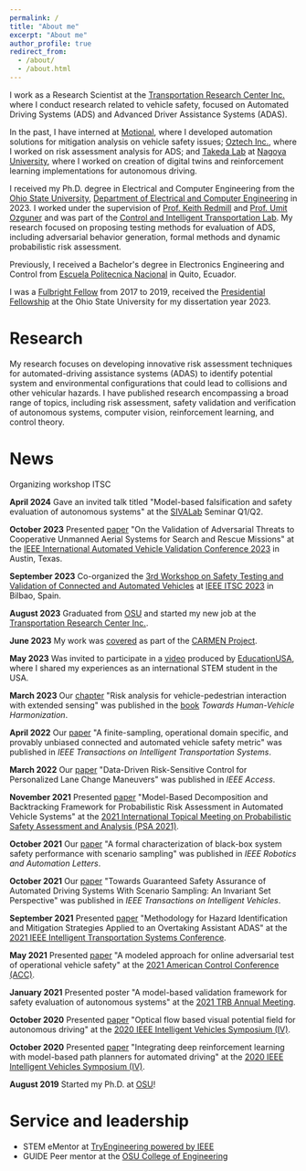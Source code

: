 ```yaml
---
permalink: /
title: "About me"
excerpt: "About me"
author_profile: true
redirect_from: 
  - /about/
  - /about.html
---
```

I work as a Research Scientist at the [Transportation Research Center Inc.](https://www.trcpg.com/) where I conduct research related to vehicle safety, focused on Automated Driving Systems (ADS) and Advanced Driver Assistance Systems (ADAS).

In the past, I have interned at [Motional](https://motional.com/), where I developed automation solutions for mitigation analysis on vehicle safety issues; [Oztech Inc.](https://www.oztinc.com/), where I worked on risk assessment analysis for ADS; and [Takeda Lab](https://takedalab.g.sp.m.is.nagoya-u.ac.jp/home) at [Nagoya University](https://en.nagoya-u.ac.jp/), where I worked on creation of digital twins and reinforcement learning implementations for autonomous driving.  

I received my Ph.D. degree in Electrical and Computer Engineering from the [Ohio State University](https://www.osu.edu/), [Department of Electrical and Computer Engineering](https://ece.osu.edu/) in 2023. I worked under the supervision of [Prof. Keith Redmill](http://www2.ece.ohio-state.edu/~redmill/) and [Prof. Umit Ozguner](https://citr.osu.edu/CrIS/Umit_Ozguner.html) and was part of the [Control and Intelligent Transportation Lab](https://citr.osu.edu/). My research focused on proposing testing methods for evaluation of ADS, including adversarial behavior generation, formal methods and dynamic probabilistic risk assessment. 

Previously, I received a Bachelor's degree in Electronics Engineering and Control from [Escuela Politecnica Nacional](https://www.epn.edu.ec/) in Quito, Ecuador.

I was a [Fulbright Fellow](https://eca.state.gov/fulbright/about-fulbright/fulbright-program-overview) from 2017 to 2019, received the [Presidential Fellowship](https://gradsch.osu.edu/presidential-fellowship) at the Ohio State University for my dissertation year 2023.

Research
======

My research focuses on developing innovative risk assessment techniques for automated-driving assistance systems (ADAS) to identify potential system and environmental configurations that could lead to collisions and other vehicular hazards. I have published research encompassing a broad range of topics, including risk assessment, safety validation and verification of autonomous systems, computer vision, reinforcement learning, and control theory. 

News
======

Organizing workshop ITSC

**April 2024** Gave an invited talk titled "Model-based falsification and safety evaluation of autonomous systems" at the [SIVALab](https://www.hds.utc.fr/collaborations/laboratoire-commun-sivalab/) Seminar Q1/Q2.

**October 2023** Presented [paper](https://ieeexplore.ieee.org/abstract/document/10328069) "On the Validation of Adversarial Threats to Cooperative Unmanned Aerial Systems for Search and Rescue Missions" at the [IEEE International Automated Vehicle Validation Conference 2023](https://2023.iavvc.org/) in Austin, Texas.

**September 2023** Co-organized the [3rd Workshop on Safety Testing and Validation of Connected and Automated Vehicles](https://2023.ieee-itsc.org/wp-content/uploads/2023/03/11-Bowen-Chen-IEEE-ITSC-2023-Workshop-Proposal-Safety_Testing_and_Validation_of_Connected_and_Automated_Vehicles.pdf) at [IEEE ITSC 2023](https://2023.ieee-itsc.org/) in Bilbao, Spain.

**August 2023** Graduated from [OSU](https://www.osu.edu/) and started my new job at the [Transportation Research Center Inc.](https://www.trcpg.com/).

**June 2023** My work was [covered](https://car.osu.edu/news/2023/06/carmen-project-adds-new-dimension-capitos-phd-research) as part of the [CARMEN Project](https://utc.engineering.osu.edu/).

**May 2023** Was invited to participate in a [video](https://www.youtube.com/watch?v=5B6X8Og1OOE&ab_channel=EducationUSA) produced by [EducationUSA](https://educationusa.state.gov/), where I shared my experiences as an international STEM student in the USA.

**March 2023** Our [chapter](https://www.degruyter.com/document/doi/10.1515/9783110981223-005/pdf?licenseType=restricted) "Risk analysis for vehicle-pedestrian interaction with extended sensing" was published in the [book](https://www.degruyter.com/document/doi/10.1515/9783110981223/html) *Towards Human-Vehicle Harmonization*.

**April 2022** Our [paper](https://ieeexplore.ieee.org/abstract/document/9756919) "A finite-sampling, operational domain specific, and provably unbiased connected and automated vehicle safety metric" was published in *IEEE Transactions on Intelligent Transportation Systems*.

**March 2022** Our [paper](https://ieeexplore.ieee.org/abstract/document/9745149) "Data-Driven Risk-Sensitive Control for Personalized Lane Change Maneuvers" was published in *IEEE Access*.

**November 2021** Presented [paper](https://www.researchgate.net/profile/Linda-Capito/publication/363903178_Model-based_decomposition_and_Backtracking_Framework_for_Probabilistic_Risk_Assessment_in_Automated_Vehicle_Systems/links/63345c3eff870c55cee35ffe/Model-based-decomposition-and-Backtracking-Framework-for-Probabilistic-Risk-Assessment-in-Automated-Vehicle-Systems.pdf) "Model-Based Decomposition and Backtracking Framework for Probabilistic Risk Assessment in Automated Vehicle Systems" at the [2021 International Topical Meeting on Probabilistic Safety Assessment and Analysis (PSA 2021)](https://www.ans.org/meetings/psa2021/).

**October 2021** Our [paper](https://ieeexplore.ieee.org/abstract/document/9594685) "A formal characterization of black-box system safety performance with scenario sampling" was published in *IEEE Robotics and Automation Letters*.

**October 2021** Our [paper](https://ieeexplore.ieee.org/abstract/document/9556594) "Towards Guaranteed Safety Assurance of Automated Driving Systems With Scenario Sampling: An Invariant Set Perspective" was published in *IEEE Transactions on Intelligent Vehicles*.

**September 2021** Presented [paper](https://ieeexplore.ieee.org/abstract/document/9564820) "Methodology for Hazard Identification and Mitigation Strategies Applied to an Overtaking Assistant ADAS" at the [2021 IEEE Intelligent Transportation Systems Conference](https://ieee-itsc.org/2021/index.html).

**May 2021** Presented [paper](https://ieeexplore.ieee.org/abstract/document/9482763) "A modeled approach for online adversarial test of operational vehicle safety" at the [2021 American Control Conference (ACC)](https://acc2021.a2c2.org/index.html#:~:text=The%202021%20American%20Control%20Conference,Eastern%20Daylight%20Time%20(EDT).&text=We%20will%20continue%20to%20hosting,and%20technical%20sessions%20in%20Spatial).

**January 2021** Presented poster "A model-based validation framework for safety evaluation of autonomous systems" at the [2021 TRB Annual Meeting](https://trb-annual-meeting.nationalacademies.org/).

**October 2020** Presented [paper](https://ieeexplore.ieee.org/abstract/document/9304777) "Optical flow based visual potential field for autonomous driving" at the [2020 IEEE Intelligent Vehicles Symposium (IV)](https://ieee-iv.org/).

**October 2020** Presented [paper](https://ieeexplore.ieee.org/abstract/document/9304735) "Integrating deep reinforcement learning with model-based path planners for automated driving" at the [2020 IEEE Intelligent Vehicles Symposium (IV)](https://ieee-iv.org/).

**August 2019** Started my Ph.D. at [OSU](https://www.osu.edu/)!


<!-- Projects
====== -->



<!-- Publications
======
  <ul>{% for post in site.publications %}
    {% include archive-single-cv.html %}
  {% endfor %}</ul>
  
Talks
======
  <ul>{% for post in site.talks %}
    {% include archive-single-talk-cv.html %}
  {% endfor %}</ul> -->

Service and leadership
======
* STEM eMentor at [TryEngineering powered by IEEE](https://cricketmedia.com/tryengineeringtogether/)
* GUIDE Peer mentor at the [OSU College of Engineering](https://engineering.osu.edu/graduate/graduate-students/mentoring-program)

<!-- A data-driven personal website
======
Like many other Jekyll-based GitHub Pages templates, academicpages makes you separate the website's content from its form. The content & metadata of your website are in structured markdown files, while various other files constitute the theme, specifying how to transform that content & metadata into HTML pages. You keep these various markdown (.md), YAML (.yml), HTML, and CSS files in a public GitHub repository. Each time you commit and push an update to the repository, the [GitHub pages](https://pages.github.com/) service creates static HTML pages based on these files, which are hosted on GitHub's servers free of charge.

Many of the features of dynamic content management systems (like Wordpress) can be achieved in this fashion, using a fraction of the computational resources and with far less vulnerability to hacking and DDoSing. You can also modify the theme to your heart's content without touching the content of your site. If you get to a point where you've broken something in Jekyll/HTML/CSS beyond repair, your markdown files describing your talks, publications, etc. are safe. You can rollback the changes or even delete the repository and start over -- just be sure to save the markdown files! Finally, you can also write scripts that process the structured data on the site, such as [this one](https://github.com/academicpages/academicpages.github.io/blob/master/talkmap.ipynb) that analyzes metadata in pages about talks to display [a map of every location you've given a talk](https://academicpages.github.io/talkmap.html).

Getting started
======
1. Register a GitHub account if you don't have one and confirm your e-mail (required!)
1. Fork [this repository](https://github.com/academicpages/academicpages.github.io) by clicking the "fork" button in the top right. 
1. Go to the repository's settings (rightmost item in the tabs that start with "Code", should be below "Unwatch"). Rename the repository "[your GitHub username].github.io", which will also be your website's URL.
1. Set site-wide configuration and create content & metadata (see below -- also see [this set of diffs](http://archive.is/3TPas) showing what files were changed to set up [an example site](https://getorg-testacct.github.io) for a user with the username "getorg-testacct")
1. Upload any files (like PDFs, .zip files, etc.) to the files/ directory. They will appear at https://[your GitHub username].github.io/files/example.pdf.  
1. Check status by going to the repository settings, in the "GitHub pages" section

Site-wide configuration
------
The main configuration file for the site is in the base directory in [_config.yml](https://github.com/academicpages/academicpages.github.io/blob/master/_config.yml), which defines the content in the sidebars and other site-wide features. You will need to replace the default variables with ones about yourself and your site's github repository. The configuration file for the top menu is in [_data/navigation.yml](https://github.com/academicpages/academicpages.github.io/blob/master/_data/navigation.yml). For example, if you don't have a portfolio or blog posts, you can remove those items from that navigation.yml file to remove them from the header. 

Create content & metadata
------
For site content, there is one markdown file for each type of content, which are stored in directories like _publications, _talks, _posts, _teaching, or _pages. For example, each talk is a markdown file in the [_talks directory](https://github.com/academicpages/academicpages.github.io/tree/master/_talks). At the top of each markdown file is structured data in YAML about the talk, which the theme will parse to do lots of cool stuff. The same structured data about a talk is used to generate the list of talks on the [Talks page](https://academicpages.github.io/talks), each [individual page](https://academicpages.github.io/talks/2012-03-01-talk-1) for specific talks, the talks section for the [CV page](https://academicpages.github.io/cv), and the [map of places you've given a talk](https://academicpages.github.io/talkmap.html) (if you run this [python file](https://github.com/academicpages/academicpages.github.io/blob/master/talkmap.py) or [Jupyter notebook](https://github.com/academicpages/academicpages.github.io/blob/master/talkmap.ipynb), which creates the HTML for the map based on the contents of the _talks directory).

**Markdown generator**

I have also created [a set of Jupyter notebooks](https://github.com/academicpages/academicpages.github.io/tree/master/markdown_generator
) that converts a CSV containing structured data about talks or presentations into individual markdown files that will be properly formatted for the academicpages template. The sample CSVs in that directory are the ones I used to create my own personal website at stuartgeiger.com. My usual workflow is that I keep a spreadsheet of my publications and talks, then run the code in these notebooks to generate the markdown files, then commit and push them to the GitHub repository.

How to edit your site's GitHub repository
------
Many people use a git client to create files on their local computer and then push them to GitHub's servers. If you are not familiar with git, you can directly edit these configuration and markdown files directly in the github.com interface. Navigate to a file (like [this one](https://github.com/academicpages/academicpages.github.io/blob/master/_talks/2012-03-01-talk-1.md) and click the pencil icon in the top right of the content preview (to the right of the "Raw | Blame | History" buttons). You can delete a file by clicking the trashcan icon to the right of the pencil icon. You can also create new files or upload files by navigating to a directory and clicking the "Create new file" or "Upload files" buttons. 

Example: editing a markdown file for a talk
![Editing a markdown file for a talk](/images/editing-talk.png)

For more info
------
More info about configuring academicpages can be found in [the guide](https://academicpages.github.io/markdown/). The [guides for the Minimal Mistakes theme](https://mmistakes.github.io/minimal-mistakes/docs/configuration/) (which this theme was forked from) might also be helpful. -->
